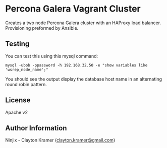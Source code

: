 Percona Galera Vagrant Cluster
==============================

Creates a two node Percona Galera cluster with an HAProxy load balancer. Provisioning preformed by Ansible.

Testing
-------

You can test this using this mysql command:

```
mysql -ubob -ppassword -h 192.168.32.50 -e "show variables like 'wsrep_node_name';"
```

You should see the output display the database host name in an alternating round robin pattern.

License
-------

Apache v2

Author Information
------------------

Ninjix - Clayton Kramer (clayton.kramer@gmail.com)

